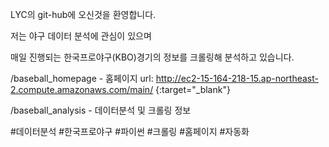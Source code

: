LYC의 git-hub에 오신것을 환영합니다.

저는 야구 데이터 분석에 관심이 있으며

매일 진행되는 한국프로야구(KBO)경기의 정보를 크롤링해 분석하고 있습니다.

/baseball_homepage - 홈페이지 url: http://ec2-15-164-218-15.ap-northeast-2.compute.amazonaws.com/main/ {:target="_blank"}

/baseball_analysis - 데이터분석 및 크롤링 정보

#데이터분석 #한국프로야구 #파이썬 #크롤링 #홈페이지 #자동화 
